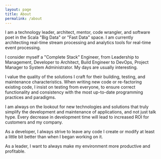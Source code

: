 ```yaml
---
layout: page
title: About
permalink: /about
---
```


I am a technology leader, architect, mentor, code wrangler, and software poet in the Scala "Big Data" or "Fast Data" space. I am currently architecting real-time stream processing and analytics tools for real-time event processing.

I consider myself a "Complete Stack" Engineer, from Leadership to Management, Developer to Architect, Build Engineer to DevOps, Project Manager to System Administrator. My days are usually interesting.

I value the quality of the solutions I craft for their building, testing, and maintenance characteristics. When writing new code or re-factoring existing code, I insist on testing from everyone, to ensure correct functionality and consistency with the most up-to-date programming practices and paradigms.

I am always on the lookout for new technologies and solutions that truly simplify the development and maintenance of applications, and not just talk hype. Every decrease in development time will lead to increased ROI for customers and my company.

As a developer, I always strive to leave any code I create or modify at least a little bit better than when I began working on it.

As a leader, I want to always make my environment more productive and profitable. 
